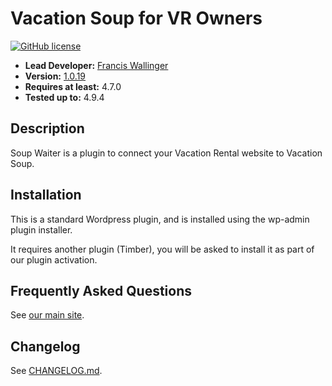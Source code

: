 # Vacation Soup for VR Owners
[![GitHub license](https://img.shields.io/badge/license-GPLv3-blue.svg)](https://raw.githubusercontent.com/francisw/soup-waiter/release/LICENSE)


- **Lead Developer:**
[Francis Wallinger](https://github.com/francisw)
- **Version:** [1.0.19](https://github.com/francisw/soup-waiter/releases)
- **Requires at least:** 4.7.0 
- **Tested up to:** 4.9.4

## Description

Soup Waiter is a plugin to connect your Vacation Rental website to Vacation Soup.

## Installation

This is a standard Wordpress plugin, and is installed using the wp-admin plugin installer.

It requires another plugin (Timber), you will be asked to install it as part of our plugin activation.

## Frequently Asked Questions

See [our main site](https://vacationsoup.com/owners-area/).


## Changelog

See [CHANGELOG.md](CHANGELOG.md).

